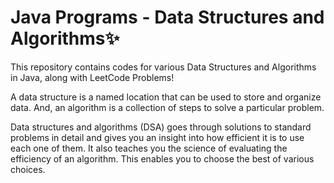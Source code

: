 # Java Programs - Data Structures and Algorithms✨
This repository contains codes for various Data Structures and Algorithms in Java, along with LeetCode Problems!

A data structure is a named location that can be used to store and organize data. And, an algorithm is a collection of steps to solve a particular problem.

Data structures and algorithms (DSA) goes through solutions to standard problems in detail and gives you an insight into how efficient it is to use each one of them. It also teaches you the science of evaluating the efficiency of an algorithm. This enables you to choose the best of various choices.
